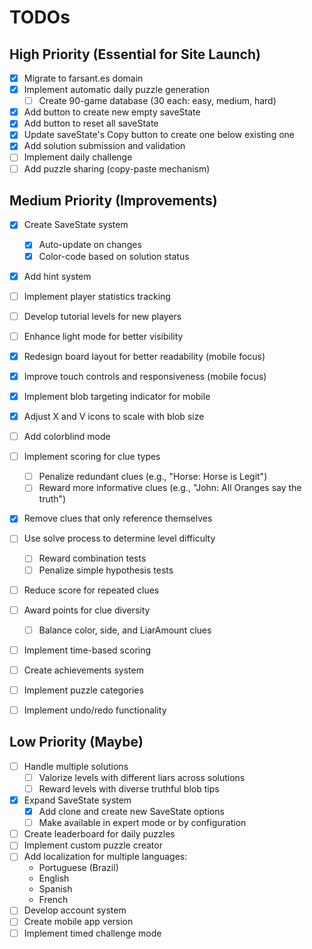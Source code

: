 # TODOs

## High Priority (Essential for Site Launch)
- [x] Migrate to farsant.es domain
- [x] Implement automatic daily puzzle generation
  - [ ] Create 90-game database (30 each: easy, medium, hard)
- [x] Add button to create new empty saveState
- [x] Add button to reset all saveState
- [x] Update saveState's Copy button to create one below existing one
- [x] Add solution submission and validation
- [ ] Implement daily challenge
- [ ] Add puzzle sharing (copy-paste mechanism)

## Medium Priority (Improvements)
- [x] Create SaveState system
  - [x] Auto-update on changes
  - [x] Color-code based on solution status
- [x] Add hint system
- [ ] Implement player statistics tracking
- [ ] Develop tutorial levels for new players

- [ ] Enhance light mode for better visibility
- [x] Redesign board layout for better readability (mobile focus)
- [x] Improve touch controls and responsiveness (mobile focus)
- [x] Implement blob targeting indicator for mobile
- [x] Adjust X and V icons to scale with blob size

- [ ] Add colorblind mode
- [ ] Implement scoring for clue types
  - [ ] Penalize redundant clues (e.g., "Horse: Horse is Legit")
  - [ ] Reward more informative clues (e.g., "John: All Oranges say the truth")
- [x] Remove clues that only reference themselves
- [ ] Use solve process to determine level difficulty
  - [ ] Reward combination tests
  - [ ] Penalize simple hypothesis tests
- [ ] Reduce score for repeated clues
- [ ] Award points for clue diversity
  - [ ] Balance color, side, and LiarAmount clues
- [ ] Implement time-based scoring
- [ ] Create achievements system
- [ ] Implement puzzle categories
- [ ] Implement undo/redo functionality

## Low Priority (Maybe)
- [ ] Handle multiple solutions
  - [ ] Valorize levels with different liars across solutions
  - [ ] Reward levels with diverse truthful blob tips
- [x] Expand SaveState system
  - [x] Add clone and create new SaveState options
  - [ ] Make available in expert mode or by configuration
- [ ] Create leaderboard for daily puzzles
- [ ] Implement custom puzzle creator
- [ ] Add localization for multiple languages:
  - Portuguese (Brazil)
  - English
  - Spanish
  - French
- [ ] Develop account system
- [ ] Create mobile app version
- [ ] Implement timed challenge mode